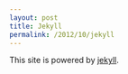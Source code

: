 ```yaml
---
layout: post
title: Jekyll
permalink: /2012/10/jekyll
---
```


This site is powered by [jekyll](http://jekyllrb.com/).
